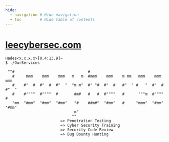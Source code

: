 ```yaml
---
hide:
  - navigation # Hide navigation
  - toc        # Hide table of contents
---
```

# <a href="https://leecybersec.com/" target="_blank">leecybersec.com</a>
	Hades<x.x.x.x>[0.4:13.9]~
	$ ./OurServices 
	                                                                             
	 ""#                                #                                        
	   #     mmm    mmm    mmm   m   m  #mmm    mmm    m mm   mmm    mmm    mmm  
	   #    #"  #  #"  #  #"  "  "m m"  #" "#  #"  #   #"  " #   "  #"  #  #"  " 
	   #    #""""  #""""  #       #m#   #   #  #""""   #      """m  #""""  #     
	   "mm  "#mm"  "#mm"  "#mm"   "#    ##m#"  "#mm"   #     "mmm"  "#mm"  "#mm" 
	                              m"                                             
	                             ""                                              
	                        => Penetration Testing
	                        => Cyber Security Training
	                        => Security Code Review
	                        => Bug Bounty Hunting